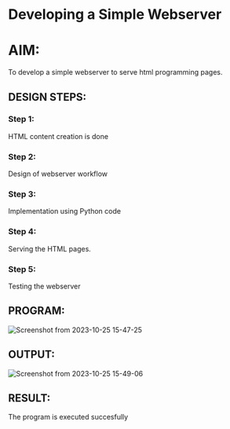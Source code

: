 # Developing a Simple Webserver

# AIM:

To develop a simple webserver to serve html programming pages.

## DESIGN STEPS:

### Step 1:

HTML content creation is done

### Step 2:

Design of webserver workflow

### Step 3:

Implementation using Python code

### Step 4:

Serving the HTML pages.

### Step 5:

Testing the webserver

## PROGRAM:
![Screenshot from 2023-10-25 15-47-25](https://github.com/gowriganeshns/webserver/assets/101335832/c1dad4c2-7647-40fe-9311-bd0059361847)

## OUTPUT:
![Screenshot from 2023-10-25 15-49-06](https://github.com/gowriganeshns/webserver/assets/101335832/cc8c85e0-e358-4e15-80da-816181e36582)

## RESULT:
The program is executed succesfully
